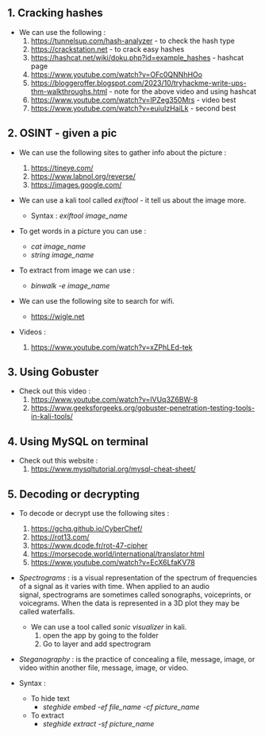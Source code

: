 ## 1. Cracking hashes 

- We can use the following :
     1. https://tunnelsup.com/hash-analyzer   - to check the hash type
     2. https://crackstation.net   - to crack easy hashes
     3. https://hashcat.net/wiki/doku.php?id=example_hashes - hashcat page
     4. https://www.youtube.com/watch?v=OFc0QNNhHOo
     5. https://bloggeroffer.blogspot.com/2023/10/tryhackme-write-ups-thm-walkthroughs.html   - note for the above video and using hashcat
     6. https://www.youtube.com/watch?v=IPZeg350Mrs - video best
     7. https://www.youtube.com/watch?v=euiuIzHaiLk - second best

## 2. OSINT - given a pic

- We can use the following sites to gather info about the picture :
     1. https://tineye.com/
     2. https://www.labnol.org/reverse/
     3. https://images.google.com/

- We can use a kali tool called *exiftool* - it tell us about the image more.
     - Syntax :    *exiftool  image_name* 
- To get words in a picture you can use :
     - *cat  image_name* 
     - *string  image_name* 
- To extract from image we can use :
     - *binwalk -e  image_name*

- We can use the following site to search for wifi.
     - https://wigle.net 
- Videos :
     1. https://www.youtube.com/watch?v=xZPhLEd-tek

## 3. Using Gobuster

- Check out this video :
     1. https://www.youtube.com/watch?v=lVUq3Z6BW-8
     2. https://www.geeksforgeeks.org/gobuster-penetration-testing-tools-in-kali-tools/

## 4. Using MySQL on terminal

- Check out this website :
     1. https://www.mysqltutorial.org/mysql-cheat-sheet/

## 5. Decoding or decrypting

- To decode or decrypt use the following sites :
     1. https://gchq.github.io/CyberChef/
     2. https://rot13.com/
     3. https://www.dcode.fr/rot-47-cipher
     4. https://morsecode.world/international/translator.html
     5. https://www.youtube.com/watch?v=EcX6LfaKV78

- *Spectrograms* : is a visual representation of the spectrum of frequencies of a signal as it varies with time. When applied to an audio signal, spectrograms are sometimes called sonographs, voiceprints, or voicegrams. When the data is represented in a 3D plot they may be called waterfalls.
     - We can use a tool called *sonic visualizer* in kali.
         1. open the app by going to the folder
         2. Go to layer and add spectrogram

- *Steganography* : is the practice of concealing a file, message, image, or video within another file, message, image, or video.
- Syntax :
     - To hide text 
         - *steghide embed  -ef  file_name  -cf  picture_name* 
     - To extract 
         - *steghide extract  -sf   picture_name* 

